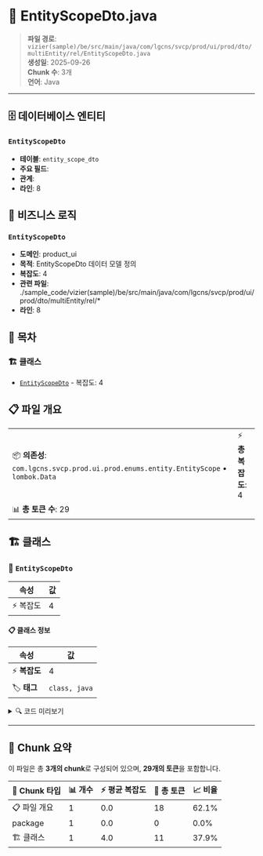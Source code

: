 # 📄 EntityScopeDto.java

> **파일 경로**: `vizier(sample)/be/src/main/java/com/lgcns/svcp/prod/ui/prod/dto/multiEntity/rel/EntityScopeDto.java`  
> **생성일**: 2025-09-26  
> **Chunk 수**: 3개  
> **언어**: Java
---


## 🗄️ 데이터베이스 엔티티

### `EntityScopeDto`
- **테이블**: `entity_scope_dto`
- **주요 필드**: 
- **관계**: 
- **라인**: 8


## 💼 비즈니스 로직

### `EntityScopeDto`
- **도메인**: product_ui
- **목적**: EntityScopeDto 데이터 모델 정의
- **복잡도**: 4
- **관련 파일**: ./sample_code/vizier(sample)/be/src/main/java/com/lgcns/svcp/prod/ui/prod/dto/multiEntity/rel/*
- **라인**: 8


## 📑 목차

### 🏗️ 클래스
- [`EntityScopeDto`](#class-entityscopedto) - 복잡도: 4

## 📋 파일 개요

| | |
|--|--|
| 📦 **의존성**: `com.lgcns.svcp.prod.ui.prod.enums.entity.EntityScope` • `lombok.Data` | ⚡ **총 복잡도**: 4 |
| 📊 **총 토큰 수**: 29 |  |



## 🏗️ 클래스

### <a id="class-entityscopedto"></a>🎯 `EntityScopeDto`

| 속성 | 값 |
|------|----|
| ⚡ 복잡도 | 4 |



#### 📋 클래스 정보

| 속성 | 값 |
|------|----|
| ⚡ **복잡도** | 4 || 📍 **라인 범위** | 8-8 |
| 🏷️ **태그** | `class, java` |

<details>
<summary>🔍 코드 미리보기</summary>

```java
public class EntityScopeDto {
	private String entityCode;
	private EntityScope entityScope;
}...
```

**Chunk 정보**
- 🆔 **ID**: `7c969b607c34`
- 📍 **라인**: 8-8
- 📊 **토큰**: 11
- 🏷️ **태그**: `class, java`

</details>

---





## 🧩 Chunk 요약

이 파일은 총 **3개의 chunk**로 구성되어 있으며, **29개의 토큰**을 포함합니다.

| 🧩 Chunk 타입 | 📊 개수 | ⚡ 평균 복잡도 | 📝 총 토큰 | 📈 비율 |
|---------------|--------|-------------|----------|--------|
| 📋 파일 개요 | 1 | 0.0 | 18 | 62.1% |
| package | 1 | 0.0 | 0 | 0.0% |
| 🏗️ 클래스 | 1 | 4.0 | 11 | 37.9% |


